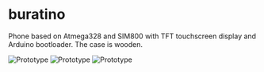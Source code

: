 # buratino
Phone based on Atmega328 and SIM800 with TFT touchscreen display and Arduino bootloader. The case is wooden.


![Prototype](https://realsystem.ru/new/sites/default/files/imagecache/galleryformatter_slide/img_20190523_203713.jpg)
![Prototype](https://realsystem.ru/new/sites/default/files/imagecache/galleryformatter_slide/img_20190316_043201.jpg)
![Prototype](https://realsystem.ru/new/sites/default/files/imagecache/galleryformatter_slide/img_20190316_043450.jpg)

